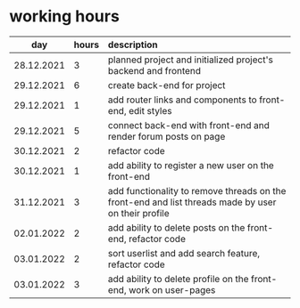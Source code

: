 # working hours

| day | hours | description  |
| :----:|:-----| :-----|
| 28.12.2021 | 3   | planned project and initialized project's backend and frontend |
| 29.12.2021 | 6   | create back-end for project |
| 29.12.2021 | 1   | add router links and components to front-end, edit styles |
| 29.12.2021 | 5   | connect back-end with front-end and render forum posts on page |
| 30.12.2021 | 2   | refactor code  |
| 30.12.2021 | 1   | add ability to register a new user on the front-end  |
| 31.12.2021 | 3   | add functionality to remove threads on the front-end and list threads made by user on their profile |
| 02.01.2022 | 2   | add ability to delete posts on the front-end, refactor code  |
| 03.01.2022 | 2   | sort userlist and add search feature, refactor code |
| 03.01.2022 | 3   | add ability to delete profile on the front-end, work on user-pages |